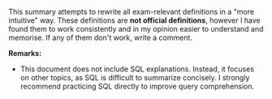 This summary attempts to rewrite all exam-relevant definitions in a "more intuitive" way. These definitions are **not official definitions**, however I have found them to work consistently and in my opinion easier to understand and memorise. If any of them don't work, write a comment. 

**Remarks:**
- This document does not include SQL explanations. Instead, it focuses on other topics, as SQL is difficult to summarize concisely. I strongly recommend practicing SQL directly to improve query comprehension.